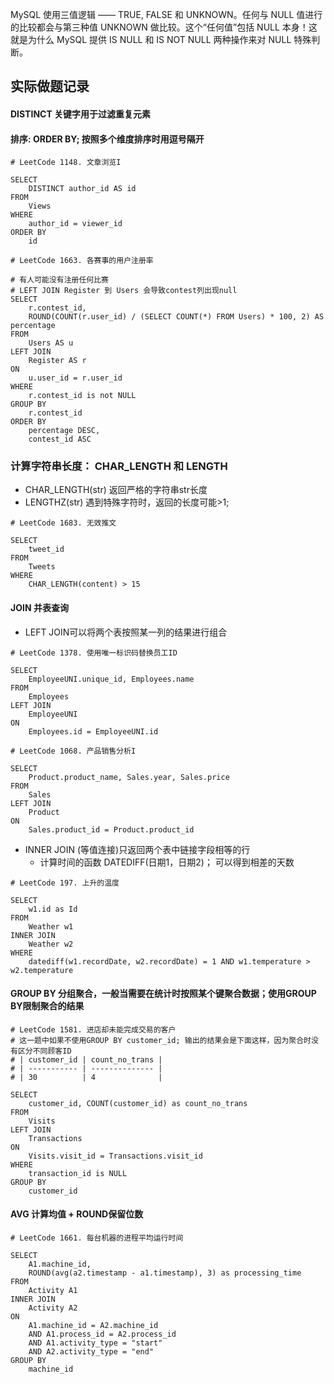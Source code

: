 

MySQL 使用三值逻辑 —— TRUE, FALSE 和 UNKNOWN。任何与 NULL 值进行的比较都会与第三种值 UNKNOWN 做比较。这个“任何值”包括 NULL 本身！这就是为什么 MySQL 提供 IS NULL 和 IS NOT NULL 两种操作来对 NULL 特殊判断。



## 实际做题记录
#### DISTINCT 关键字用于过滤重复元素
#### 排序: ORDER BY; 按照多个维度排序时用逗号隔开
```
# LeetCode 1148. 文章浏览I

SELECT 
    DISTINCT author_id AS id
FROM 
    Views
WHERE
    author_id = viewer_id
ORDER BY
    id

# LeetCode 1663. 各赛事的用户注册率

# 有人可能没有注册任何比赛
# LEFT JOIN Register 到 Users 会导致contest列出现null
SELECT 
    r.contest_id,
    ROUND(COUNT(r.user_id) / (SELECT COUNT(*) FROM Users) * 100, 2) AS percentage
FROM
    Users AS u
LEFT JOIN
    Register AS r
ON
    u.user_id = r.user_id
WHERE
    r.contest_id is not NULL
GROUP BY
    r.contest_id
ORDER BY
    percentage DESC,
    contest_id ASC
```

### 计算字符串长度： CHAR_LENGTH 和 LENGTH
- CHAR_LENGTH(str) 返回严格的字符串str长度
- LENGTHZ(str) 遇到特殊字符时，返回的长度可能>1; 
```
# LeetCode 1683. 无效推文

SELECT
    tweet_id
FROM
    Tweets
WHERE
    CHAR_LENGTH(content) > 15
```

#### JOIN 并表查询
- LEFT JOIN可以将两个表按照某一列的结果进行组合
```
# LeetCode 1378. 使用唯一标识码替换员工ID

SELECT
    EmployeeUNI.unique_id, Employees.name
FROM
    Employees
LEFT JOIN
    EmployeeUNI
ON
    Employees.id = EmployeeUNI.id
```

```
# LeetCode 1068. 产品销售分析I

SELECT
    Product.product_name, Sales.year, Sales.price
FROM
    Sales
LEFT JOIN
    Product
ON
    Sales.product_id = Product.product_id
```
- INNER JOIN (等值连接)只返回两个表中链接字段相等的行
    - 计算时间的函数 DATEDIFF(日期1，日期2)； 可以得到相差的天数
```
# LeetCode 197. 上升的温度

SELECT
    w1.id as Id
FROM
    Weather w1
INNER JOIN
    Weather w2
WHERE
    datediff(w1.recordDate, w2.recordDate) = 1 AND w1.temperature > w2.temperature
```

#### GROUP BY 分组聚合，一般当需要在统计时按照某个键聚合数据；使用GROUP BY限制聚合的结果
```
# LeetCode 1581. 进店却未能完成交易的客户
# 这一题中如果不使用GROUP BY customer_id; 输出的结果会是下面这样，因为聚合时没有区分不同顾客ID
# | customer_id | count_no_trans |
# | ----------- | -------------- |
# | 30          | 4              |

SELECT
    customer_id, COUNT(customer_id) as count_no_trans
FROM
    Visits
LEFT JOIN
    Transactions
ON
    Visits.visit_id = Transactions.visit_id
WHERE
    transaction_id is NULL
GROUP BY
    customer_id
```

#### AVG 计算均值 + ROUND保留位数
```
# LeetCode 1661. 每台机器的进程平均运行时间

SELECT
    A1.machine_id, 
    ROUND(avg(a2.timestamp - a1.timestamp), 3) as processing_time
FROM
    Activity A1
INNER JOIN
    Activity A2
ON
    A1.machine_id = A2.machine_id 
    AND A1.process_id = A2.process_id 
    AND A1.activity_type = "start" 
    AND A2.activity_type = "end"
GROUP BY
    machine_id
```